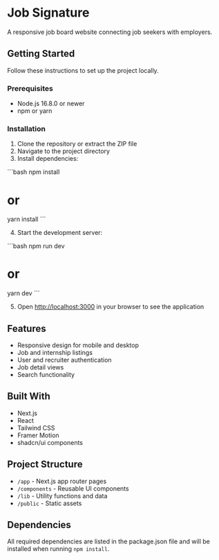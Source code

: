 # Job Signature


A responsive job board website connecting job seekers with employers.

## Getting Started

Follow these instructions to set up the project locally.

### Prerequisites

- Node.js 16.8.0 or newer
- npm or yarn

### Installation

1. Clone the repository or extract the ZIP file
2. Navigate to the project directory
3. Install dependencies:

\`\`\`bash
npm install
# or
yarn install
\`\`\`

4. Start the development server:

\`\`\`bash
npm run dev
# or
yarn dev
\`\`\`

5. Open [http://localhost:3000](http://localhost:3000) in your browser to see the application

## Features

- Responsive design for mobile and desktop
- Job and internship listings
- User and recruiter authentication
- Job detail views
- Search functionality

## Built With

- Next.js
- React
- Tailwind CSS
- Framer Motion
- shadcn/ui components

## Project Structure

- `/app` - Next.js app router pages
- `/components` - Reusable UI components
- `/lib` - Utility functions and data
- `/public` - Static assets

## Dependencies

All required dependencies are listed in the package.json file and will be installed when running `npm install`.
